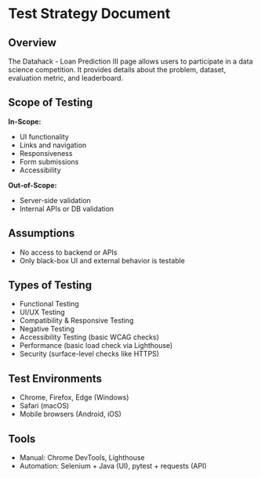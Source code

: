 # Test Strategy Document

## Overview
The Datahack - Loan Prediction III page allows users to participate in a data science competition. It provides details about the problem, dataset, evaluation metric, and leaderboard.

## Scope of Testing
**In-Scope:**
- UI functionality
- Links and navigation
- Responsiveness
- Form submissions
- Accessibility

**Out-of-Scope:**
- Server-side validation
- Internal APIs or DB validation

## Assumptions
- No access to backend or APIs
- Only black-box UI and external behavior is testable

## Types of Testing
- Functional Testing
- UI/UX Testing
- Compatibility & Responsive Testing
- Negative Testing
- Accessibility Testing (basic WCAG checks)
- Performance (basic load check via Lighthouse)
- Security (surface-level checks like HTTPS)

## Test Environments
- Chrome, Firefox, Edge (Windows)
- Safari (macOS)
- Mobile browsers (Android, iOS)

## Tools
- Manual: Chrome DevTools, Lighthouse
- Automation: Selenium + Java (UI), pytest + requests (API)

